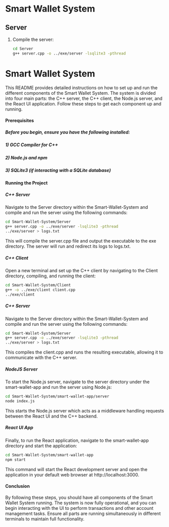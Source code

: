 # Smart Wallet System

## Server

1. Compile the server:
   ```bash
   cd Server
   g++ server.cpp -o ../exe/server -lsqlite3 -pthread

# Smart Wallet System
This README provides detailed instructions on how to set up and run the different components of the Smart Wallet System. The system is divided into four main parts: the C++ server, the C++ client, the Node.js server, and the React UI application. Follow these steps to get each component up and running.

#### Prerequisites
##### Before you begin, ensure you have the following installed:
#####   1) GCC Compiler for C++
#####   2) Node.js and npm
#####   3) SQLite3 (if interacting with a SQLite database)

#### Running the Project

##### C++ Server
Navigate to the Server directory within the Smart-Wallet-System and compile and run the server using the following commands:
```bash
cd Smart-Wallet-System/Server
g++ server.cpp -o ../exe/server -lsqlite3 -pthread
../exe/server > logs.txt
```
This will compile the server.cpp file and output the executable to the exe directory. The server will run and redirect its logs to logs.txt.

##### C++ Client
Open a new terminal and set up the C++ client by navigating to the Client directory, compiling, and running the client:
```bash
cd Smart-Wallet-System/Client
g++ -o ../exe/client client.cpp
../exe/client
```

##### C++ Server
Navigate to the Server directory within the Smart-Wallet-System and compile and run the server using the following commands:
```bash
cd Smart-Wallet-System/Server
g++ server.cpp -o ../exe/server -lsqlite3 -pthread
../exe/server > logs.txt
```
This compiles the client.cpp and runs the resulting executable, allowing it to communicate with the C++ server.

##### NodeJS Server
To start the Node.js server, navigate to the server directory under the smart-wallet-app and run the server using Node.js:
```bash
cd Smart-Wallet-System/smart-wallet-app/server
node index.js
```
This starts the Node.js server which acts as a middleware handling requests between the React UI and the C++ backend.

##### React UI App
Finally, to run the React application, navigate to the smart-wallet-app directory and start the application:
```bash
cd Smart-Wallet-System/smart-wallet-app
npm start
```
This command will start the React development server and open the application in your default web browser at http://localhost:3000.


#### Conclusion
By following these steps, you should have all components of the Smart Wallet System running. The system is now fully operational, and you can begin interacting with the UI to perform transactions and other account management tasks. Ensure all parts are running simultaneously in different terminals to maintain full functionality.
